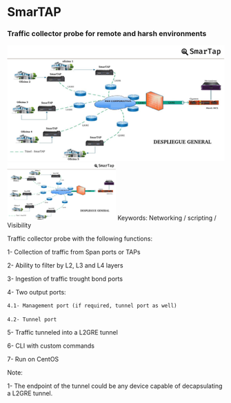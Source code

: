 # SmarTAP
### Traffic collector probe for remote and harsh environments 
![Despliegue](https://github.com/Alek3498/SmarTAP/blob/main/Despliegue-General.png)
<img src="https://github.com/Alek3498/SmarTAP/blob/main/Despliegue-General.png" width="50%" height="50%">
Keywords: Networking / scripting / Visibility


Traffic collector probe with the following functions:

1- Collection of traffic from Span ports or TAPs

2- Ability to filter by L2, L3 and L4 layers

3- Ingestion of traffic trought bond ports

4- Two output ports:

    4.1- Management port (if required, tunnel port as well)
    
    4.2- Tunnel port
    
5- Traffic tunneled into a L2GRE tunnel

6- CLI with custom commands

7- Run on CentOS

Note:

1- The endpoint of the tunnel could be any device capable of decapsulating a L2GRE tunnel.
